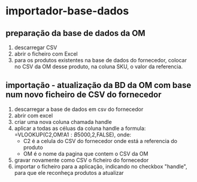 # importador-base-dados

## preparação da base de dados da OM
1. descarregar CSV
2. abrir o ficheiro com Excel
3. para os produtos existentes na base de dados do fornecedor, colocar no CSV da OM desse produto, na coluna SKU, o valor da referencia.


## importação - atualização da BD da OM com base num novo ficheiro de CSV do fornecedor 
1. descarregar a base de dados em csv do fornecedor
2. abrir com excel
3. criar uma nova coluna chamada handle
4. aplicar a todas as céluas da coluna handle a formula: =VLOOKUP(C2,OM!A$1:B$5000,2,FALSE), onde:
    * C2 é a celula do CSV do fornecedor onde está a referencia do produto
    * OM é o nome da pagina que contem o CSV da OM
5. gravar novamente como CSV o ficheiro do fornecedor
6. importar o ficheiro para a aplicação, indicando no checkbox "handle", para que ele reconheça produtos a atualizar
